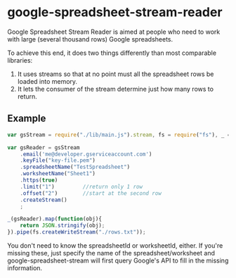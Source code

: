 google-spreadsheet-stream-reader
===============================

Google Spreadsheet Stream Reader is aimed at people who need to work with large (several thousand rows) Google spreadsheets.

To achieve this end, it does two things differently than most comparable libraries:

   1. It uses streams so that at no point must all the spreadsheet rows be loaded into memory.
   2. It lets the consumer of the stream determine just how many rows to return.

Example
--------
```javascript
var gsStream = require("./lib/main.js").stream, fs = require("fs"), _ = require("highland");

var gsReader = gsStream
	.email('me@developer.gserviceaccount.com')
	.keyFile("key-file.pem")
	.spreadsheetName("TestSpreadsheet")
	.worksheetName("Sheet1")
	.https(true)
	.limit("1")         //return only 1 row
	.offset("2")        //start at the second row
	.createStream()
	;

_(gsReader).map(function(obj){
	return JSON.stringify(obj);
}).pipe(fs.createWriteStream("./rows.txt"));

```

You don't need to know the spreadsheetId or worksheetId, either. If you're missing these, just specify the name of the spreadsheet/worksheet and google-spreadsheet-stream will first query Google's API to fill in the missing information.
